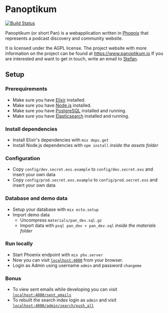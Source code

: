 # Panoptikum

[![Build Status](https://travis-ci.org/PanoptikumIO/pan.svg?branch=master)](https://travis-ci.org/PanoptikumIO/pan)

Panoptikum (or short Pan) is a webapplication written in [Phoenix](http://www.phoenixframework.org/)
that represents a podcast discovery and community website.

It is licensed under the AGPL license.
The project website with more information on the project can be found at https://www.panoptikum.io
If you are interested and want to get in touch, write an email to [Stefan](mailto:stefan@panoptikum.io).

## Setup

### Prerequirements
* Make sure you have [Elixir](https://elixir-lang.org) installed.
* Make sure you have [Node.js](https://nodejs.org) installed.
* Make sure you have [PostgreSQL](https://www.postgresql.org) installed and running.
* Make sure you have [Elasticsearch](https://www.elastic.co/products/elasticsearch) installed and running.

### Install dependencies
* Install Elixir's dependencies with `mix deps.get`
* Install Node.js dependencies with `npm install` _inside the assets folder_

### Configuration
* Copy `config/dev.secret.exs.example` to `config/dev.secret.exs` and insert your own data
* Copy `config/prod.secret.exs.example` to `config/prod.secret.exs` and insert your own data

### Database and demo data
* Setup your database with `mix ecto.setup`
* Import demo data
  * Uncompress `materials/pan_dev.sql.gz`
  * Import data with `psql pan_dev < pan_dev.sql` _inside the materials folder_

### Run locally
* Start Phoenix endpoint with `mix phx.server`
* Now you can visit [`localhost:4000`](http://localhost:4000) from your browser.
* Login as Admin using username `admin` and password `changeme`

### Bonus
* To view sent emails while developing you can visit [`localhost:4000/sent_emails`](http://localhost:4000/sent_emails)
* To rebuilt the search index login as `admin` and visit [`localhost:4000/admin/search/push_all`](http://localhost:4000/admin/search/push_all)

